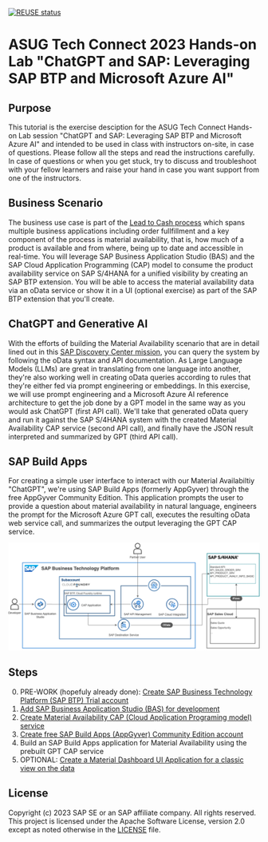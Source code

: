 [![REUSE status](https://api.reuse.software/badge/github.com/SAP-samples/btp-extension-s4-material-availability)](https://api.reuse.software/info/github.com/SAP-samples/btp-extension-s4-material-availability)

# ASUG Tech Connect 2023 Hands-on Lab "ChatGPT and SAP: Leveraging SAP BTP and Microsoft Azure AI"

## Purpose
This tutorial is the exercise desciption for the ASUG Tech Connect Hands-on Lab session "ChatGPT and SAP: Leveraging SAP BTP and Microsoft Azure AI" and intended to be used in class with instructors on-site, in case of questions. Please follow all the steps and read the instructions carefully. In case of questions or when you get stuck, try to discuss and troubleshoot with your fellow learners and raise your hand in case you want support from one of the instructors.

## Business Scenario
The business use case is part of the [Lead to Cash process](https://api.sap.com/valueflow/LC1C1-SVFSolutionProcess) which spans multiple business applications including order fullfillment and a key component of the process is material availability, that is, how much of a product is available and from where, being up to date and accessible in real-time. You will leverage SAP Business Application Studio (BAS) and the SAP Cloud Application Programming (CAP) model to consume the product availability service on SAP S/4HANA for a unified visibility by creating an SAP BTP extension. You will be able to access the material availability data via an oData service or show it in a UI (optional exercise) as part of the SAP BTP extension that you'll create.

## ChatGPT and Generative AI
With the efforts of building the Material Availability scenario that are in detail lined out in this [SAP Discovery Center mission](https://discovery-center.cloud.sap/missiondetail/4356), you can query the system by following the oData syntax and API documentation. As Large Language Models (LLMs) are great in translating from one language into another, they're also working well in creating oData queries according to rules that they're either fed via prompt engineering or embeddings. In this exercise, we will use prompt engineering and a Microsoft Azure AI reference architecture to get the job done by a GPT model in the same way as you would ask ChatGPT (first API call). We'll take that generated oData query and run it against the SAP S/4HANA system with the created Material Availability CAP service (second API call), and finally have the JSON result interpreted and summarized by GPT (third API call).

## SAP Build Apps
For creating a simple user interface to interact with our Material Availabiltiy "ChatGPT", we're using SAP Build Apps (formerly AppGyver) through the free AppGyver Community Edition. This application prompts the user to provide a question about material availability in natural language, engineers the prompt for the Microsoft Azure GPT call, executes the resulting oData web service call, and summarizes the output leveraging the GPT CAP service.

![Material Availability extension - Solution Diagram](./solution-diagram.png)

## Steps
0. PRE-WORK (hopefuly already done): [Create SAP Business Technology Platform (SAP BTP) Trial account](https://developers.sap.com/tutorials/appstudio-onboarding.html)
1. [Add SAP Business Application Studio (BAS) for development](https://github.com/SAP-samples/btp-extension-s4-material-availability/blob/asugTC23/tutorials/2-setup/README.md)
2. [Create Material Availability CAP (Cloud Application Programing model) service](https://github.com/SAP-samples/btp-extension-s4-material-availability/blob/asugTC23/tutorials/3-basic/1-create-service/README.md)
3. [Create free SAP Build Apps (AppGyver) Community Edition account](https://forums.appgyver.com/t/appgyver-community-edition-announcement/22006)
4. Build an SAP Build Apps application for Material Availability using the prebuilt GPT CAP service
5. OPTIONAL: [Create a Material Dashboard UI Application for a classic view on the data](https://github.com/SAP-samples/btp-extension-s4-material-availability/blob/asugTC23/tutorials/3-basic/2-create-ui-application/README.md)

## License
Copyright (c) 2023 SAP SE or an SAP affiliate company. All rights reserved. This project is licensed under the Apache Software License, version 2.0 except as noted otherwise in the [LICENSE](LICENSE) file.
